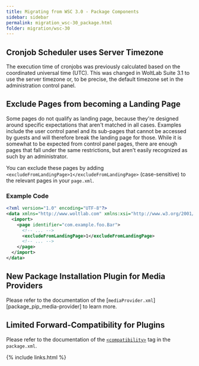 ```yaml
---
title: Migrating from WSC 3.0 - Package Components
sidebar: sidebar
permalink: migration_wsc-30_package.html
folder: migration/wsc-30
---
```


## Cronjob Scheduler uses Server Timezone

The execution time of cronjobs was previously calculated based on the coordinated universal time (UTC). This was changed in WoltLab Suite 3.1 to use the server timezone or, to be precise, the default timezone set in the administration control panel.

## Exclude Pages from becoming a Landing Page

Some pages do not qualify as landing page, because they're designed around specific expectations that aren't matched in all cases. Examples include the user control panel and its sub-pages that cannot be accessed by guests and will therefore break the landing page for those. While it is somewhat to be expected from control panel pages, there are enough pages that fall under the same restrictions, but aren't easily recognized as such by an administrator.

You can exclude these pages by adding `<excludeFromLandingPage>1</excludeFromLandingPage>` (case-sensitive) to the relevant pages in your `page.xml`.

### Example Code

```xml
<?xml version="1.0" encoding="UTF-8"?>
<data xmlns="http://www.woltlab.com" xmlns:xsi="http://www.w3.org/2001/XMLSchema-instance" xsi:schemaLocation="http://www.woltlab.com http://www.woltlab.com/XSD/tornado/page.xsd">
  <import>
    <page identifier="com.example.foo.Bar">
      <!-- ... -->
      <excludeFromLandingPage>1</excludeFromLandingPage>
      <!-- ... -->
    </page>
  </import>
</data>
```

## New Package Installation Plugin for Media Providers

Please refer to the documentation of the [`mediaProvider.xml`][package_pip_media-provider] to learn more.

## Limited Forward-Compatibility for Plugins

Please refer to the documentation of the [`<compatibility>`](package_package-xml.html#compatibility) tag in the `package.xml`.

{% include links.html %}
